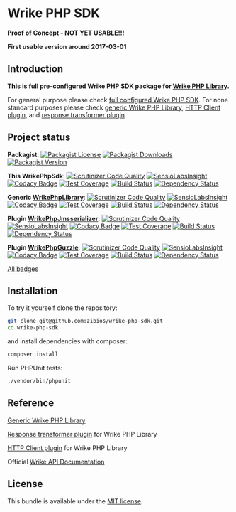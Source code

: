 Wrike PHP SDK
================================

**Proof of Concept - NOT YET USABLE!!!**

**First usable version around 2017-03-01**

Introduction
------------

**This is full pre-configured Wrike PHP SDK package for [Wrike PHP Library](https://github.com/zibios/wrike-php-library).**

For general purpose please check [full configured Wrike PHP SDK](https://github.com/zibios/wrike-php-sdk).
For none standard purposes please check [generic Wrike PHP Library](https://github.com/zibios/wrike-php-library),
[HTTP Client plugin](https://github.com/zibios/wrike-php-guzzle),
and [response transformer plugin](https://github.com/zibios/wrike-php-jmsserializer).

Project status
--------------

**Packagist**:
[![Packagist License](https://img.shields.io/packagist/l/zibios/wrike-php-sdk.svg)](https://packagist.org/packages/zibios/wrike-php-sdk)
[![Packagist Downloads](https://img.shields.io/packagist/dt/zibios/wrike-php-sdk.svg)](https://packagist.org/packages/zibios/wrike-php-sdk)
[![Packagist Version](https://img.shields.io/packagist/v/zibios/wrike-php-sdk.svg)](https://packagist.org/packages/zibios/wrike-php-sdk)

**This WrikePhpSdk**:
[![Scrutinizer Code Quality](https://scrutinizer-ci.com/g/zibios/wrike-php-sdk/badges/quality-score.png?b=master)](https://scrutinizer-ci.com/g/zibios/wrike-php-sdk/?branch=master)
[![SensioLabsInsight](https://insight.sensiolabs.com/projects/3dea766e-c7cc-4180-b611-8a3b103f334f/mini.png)](https://insight.sensiolabs.com/projects/3dea766e-c7cc-4180-b611-8a3b103f334f)
[![Codacy Badge](https://api.codacy.com/project/badge/Grade/1fcef9280f3844b6bb1249fe0f21de0f)](https://www.codacy.com/app/zibios/wrike-php-sdk)
[![Test Coverage](https://codeclimate.com/github/zibios/wrike-php-sdk/badges/coverage.svg)](https://codeclimate.com/github/zibios/wrike-php-sdk/coverage)
[![Build Status](https://travis-ci.org/zibios/wrike-php-sdk.svg?branch=master)](https://travis-ci.org/zibios/wrike-php-sdk)
[![Dependency Status](https://www.versioneye.com/user/projects/588e6de35715cf00490345f5/badge.svg?style=flat-square)](https://www.versioneye.com/user/projects/588e6de35715cf00490345f5)

**Generic [WrikePhpLibrary](https://github.com/zibios/wrike-php-library)**:
[![Scrutinizer Code Quality](https://scrutinizer-ci.com/g/zibios/wrike-php-library/badges/quality-score.png?b=master)](https://scrutinizer-ci.com/g/zibios/wrike-php-library/?branch=master)
[![SensioLabsInsight](https://insight.sensiolabs.com/projects/28d43ffe-fa9a-4afa-893e-fc9b2e080d09/mini.png)](https://insight.sensiolabs.com/projects/28d43ffe-fa9a-4afa-893e-fc9b2e080d09)
[![Codacy Badge](https://api.codacy.com/project/badge/Grade/9b3b1cf6321040fa910c0c1c335b5ba1)](https://www.codacy.com/app/zibios/wrike-php-library)
[![Test Coverage](https://codeclimate.com/github/zibios/wrike-php-library/badges/coverage.svg)](https://codeclimate.com/github/zibios/wrike-php-library/coverage)
[![Build Status](https://travis-ci.org/zibios/wrike-php-library.svg?branch=master)](https://travis-ci.org/zibios/wrike-php-library)
[![Dependency Status](https://www.versioneye.com/user/projects/5899f1acc71294004c4c3322/badge.svg?style=flat-square)](https://www.versioneye.com/user/projects/5899f1acc71294004c4c3322)

**Plugin [WrikePhpJmsserializer](https://github.com/zibios/wrike-php-jmsserializer)**:
[![Scrutinizer Code Quality](https://scrutinizer-ci.com/g/zibios/wrike-php-jmsserializer/badges/quality-score.png?b=master)](https://scrutinizer-ci.com/g/zibios/wrike-php-jmsserializer/?branch=master)
[![SensioLabsInsight](https://insight.sensiolabs.com/projects/c5257b55-3b63-4739-9e91-2f231d189691/mini.png)](https://insight.sensiolabs.com/projects/c5257b55-3b63-4739-9e91-2f231d189691)
[![Codacy Badge](https://api.codacy.com/project/badge/Grade/8d37c4ffd44647dba3f4e82dae223481)](https://www.codacy.com/app/zibios/wrike-php-jmsserializer)
[![Test Coverage](https://codeclimate.com/github/zibios/wrike-php-jmsserializer/badges/coverage.svg)](https://codeclimate.com/github/zibios/wrike-php-jmsserializer/coverage)
[![Build Status](https://travis-ci.org/zibios/wrike-php-jmsserializer.svg?branch=master)](https://travis-ci.org/zibios/wrike-php-jmsserializer)
[![Dependency Status](https://www.versioneye.com/user/projects/5899f1afc71294003d853b1f/badge.svg?style=flat-square)](https://www.versioneye.com/user/projects/5899f1afc71294003d853b1f)

**Plugin [WrikePhpGuzzle](https://github.com/zibios/wrike-php-guzzle)**:
[![Scrutinizer Code Quality](https://scrutinizer-ci.com/g/zibios/wrike-php-guzzle/badges/quality-score.png?b=master)](https://scrutinizer-ci.com/g/zibios/wrike-php-guzzle/?branch=master)
[![SensioLabsInsight](https://insight.sensiolabs.com/projects/8a8a49af-f1a6-40c9-97c6-dda145e8a75c/mini.png)](https://insight.sensiolabs.com/projects/8a8a49af-f1a6-40c9-97c6-dda145e8a75c)
[![Codacy Badge](https://api.codacy.com/project/badge/Grade/1b24d23368ad4971a0fbf47ed0457e86)](https://www.codacy.com/app/zibios/wrike-php-guzzle)
[![Test Coverage](https://codeclimate.com/github/zibios/wrike-php-guzzle/badges/coverage.svg)](https://codeclimate.com/github/zibios/wrike-php-guzzle/coverage)
[![Build Status](https://travis-ci.org/zibios/wrike-php-guzzle.svg?branch=master)](https://travis-ci.org/zibios/wrike-php-guzzle)
[![Dependency Status](https://www.versioneye.com/user/projects/5899f1dec71294004db15114/badge.svg?style=flat-square)](https://www.versioneye.com/user/projects/5899f1dec71294004db15114)

[All badges](docs/Badges.md)

Installation
------------
To try it yourself clone the repository:

```bash
git clone git@github.com:zibios/wrike-php-sdk.git
cd wrike-php-sdk
```

and install dependencies with composer:

```bash
composer install
```

Run PHPUnit tests:

```bash
./vendor/bin/phpunit
``` 


Reference
---------

[Generic Wrike PHP Library](https://github.com/zibios/wrike-php-library)

[Response transformer plugin](https://github.com/zibios/wrike-php-jmsserializer) for Wrike PHP Library

[HTTP Client plugin](https://github.com/zibios/wrike-php-guzzle) for Wrike PHP Library


Official [Wrike API Documentation](https://developers.wrike.com/documentation/api/overview)

License
-------

This bundle is available under the [MIT license](LICENSE).
